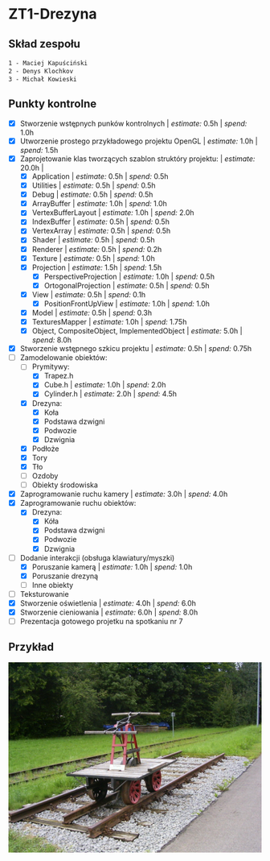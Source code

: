 # ZT1-Drezyna
## Skład zespołu
    1 - Maciej Kapuściński
    2 - Denys Klochkov
    3 - Michał Kowieski
    
## Punkty kontrolne
- [x] Stworzenie wstępnych punków kontrolnych | *estimate:* 0.5h | *spend:* 1.0h
- [x] Utworzenie prostego przykładowego projektu OpenGL | *estimate:* 1.0h | *spend:* 1.5h
- [x] Zaprojetowanie klas tworzących szablon struktóry projektu: | *estimate:* 20.0h |
    - [x] Application | *estimate:* 0.5h | *spend:* 0.5h
    - [x] Utilities | *estimate:* 0.5h | *spend:* 0.5h
    - [x] Debug | *estimate:* 0.5h | *spend:* 0.5h
    - [x] ArrayBuffer | *estimate:* 1.0h | *spend:* 1.0h
    - [x] VertexBufferLayout | *estimate:* 1.0h | *spend:* 2.0h
    - [x] IndexBuffer | *estimate:* 0.5h | *spend:* 0.5h
    - [x] VertexArray | *estimate:* 0.5h | *spend:* 0.5h
    - [x] Shader | *estimate:* 0.5h | *spend:* 0.5h
    - [x] Renderer | *estimate:* 0.5h | *spend:* 0.2h
    - [x] Texture | *estimate:* 0.5h | *spend:* 1.0h
    - [x] Projection | *estimate:* 1.5h | *spend:* 1.5h
    	- [x] PerspectiveProjection | *estimate:* 1.0h | *spend:* 0.5h
        - [x] OrtogonalProjection | *estimate:* 0.5h | *spend:* 0.5h
    - [x] View | *estimate:* 0.5h | *spend:* 0.1h
    	- [x] PositionFrontUpView | *estimate:* 1.0h | *spend:* 1.0h
    - [x] Model | *estimate:* 0.5h | *spend:* 0.3h
    - [x] TexturesMapper | *estimate:* 1.0h | *spend:* 1.75h
    - [x] Object, CompositeObject, ImplementedObject | *estimate:* 5.0h | *spend:* 8.0h
- [x] Stworzenie wstępnego szkicu projektu | *estimate:* 0.5h | *spend:* 0.75h
- [ ] Zamodelowanie obiektów:
    - [ ] Prymitywy:
        - [x] Trapez.h
        - [x] Cube.h | *estimate:* 1.0h | *spend:* 2.0h
        - [x] Cylinder.h  | *estimate:* 2.0h | *spend:* 4.5h
    - [x] Drezyna:
        - [x] Koła
        - [x] Podstawa dzwigni
        - [x] Podwozie
        - [x] Dzwignia
    - [x] Podłoże
    - [x] Tory
    - [x] Tło
    - [ ] Ozdoby
    - [ ] Obiekty środowiska
- [x] Zaprogramowanie ruchu kamery  | *estimate:* 3.0h | *spend:* 4.0h
- [x] Zaprogramowanie ruchu obiektów:
    - [x] Drezyna: 
        - [x] Kóła
        - [x] Podstawa dzwigni
        - [x] Podwozie
        - [x] Dzwignia
- [ ] Dodanie interakcji (obsługa klawiatury/myszki)
    - [x] Poruszanie kamerą | *estimate:* 1.0h | *spend:* 1.0h
    - [x] Poruszanie drezyną
    - [ ] Inne obiekty
- [ ] Teksturowanie
- [x] Stworzenie oświetlenia | *estimate:* 4.0h | *spend:* 6.0h
- [x] Stworzenie cieniowania | *estimate:* 6.0h | *spend:* 8.0h
- [ ] Prezentacja gotowego projetku na spotkaniu nr 7

## Przykład
   ![alt text](pictures/drezyna.JPG "Drezyna")
